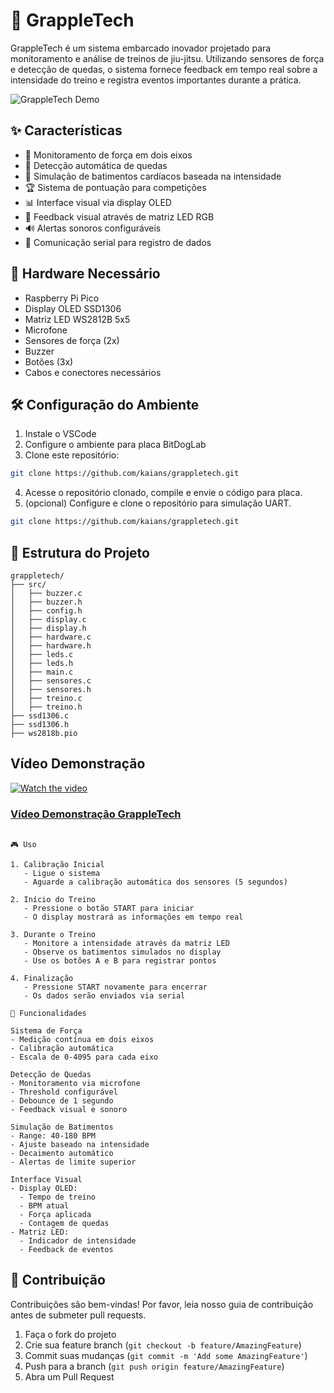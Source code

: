 ﻿# 🥋 GrappleTech

GrappleTech é um sistema embarcado inovador projetado para monitoramento e análise de treinos de jiu-jitsu. Utilizando sensores de força e detecção de quedas, o sistema fornece feedback em tempo real sobre a intensidade do treino e registra eventos importantes durante a prática.

![GrappleTech Demo](bjj-jiu-jitsu.gif)

## ✨ Características

- 💪 Monitoramento de força em dois eixos
- 🎯 Detecção automática de quedas
- 💓 Simulação de batimentos cardíacos baseada na intensidade
- 🏆 Sistema de pontuação para competições
- 📊 Interface visual via display OLED
- 🌈 Feedback visual através de matriz LED RGB
- 🔊 Alertas sonoros configuráveis
- 📡 Comunicação serial para registro de dados

## 🔧 Hardware Necessário

- Raspberry Pi Pico
- Display OLED SSD1306
- Matriz LED WS2812B 5x5
- Microfone
- Sensores de força (2x)
- Buzzer
- Botões (3x)
- Cabos e conectores necessários

## 🛠️ Configuração do Ambiente

1. Instale o VSCode
2. Configure o ambiente para placa BitDogLab
3. Clone este repositório:
```bash
git clone https://github.com/kaians/grappletech.git
```

4. Acesse o repositório clonado, compile e envie o código para placa.
5. (opcional) Configure e clone o repositório para simulação UART.
```bash
git clone https://github.com/kaians/grappletech.git
```

## 📁 Estrutura do Projeto

```
grappletech/
├── src/
│   ├── buzzer.c
│   ├── buzzer.h
│   ├── config.h
│   ├── display.c
│   ├── display.h
│   ├── hardware.c
│   ├── hardware.h
│   ├── leds.c
│   ├── leds.h
│   ├── main.c
│   ├── sensores.c
│   ├── sensores.h
│   ├── treino.c
│   ├── treino.h
├── ssd1306.c
├── ssd1306.h 
├── ws2818b.pio

```

## Vídeo Demonstração

[![Watch the video](https://img.youtube.com/vi/vhW9ee2U6Go/maxresdefault.jpg)](https://youtu.be/vhW9ee2U6Go)

### [Vídeo Demonstração GrappleTech](https://youtu.be/vhW9ee2U6Go)

```

🎮 Uso

1. Calibração Inicial
   - Ligue o sistema
   - Aguarde a calibração automática dos sensores (5 segundos)

2. Início do Treino
   - Pressione o botão START para iniciar
   - O display mostrará as informações em tempo real

3. Durante o Treino
   - Monitore a intensidade através da matriz LED
   - Observe os batimentos simulados no display
   - Use os botões A e B para registrar pontos

4. Finalização
   - Pressione START novamente para encerrar
   - Os dados serão enviados via serial

🎯 Funcionalidades

Sistema de Força
- Medição contínua em dois eixos
- Calibração automática
- Escala de 0-4095 para cada eixo

Detecção de Quedas
- Monitoramento via microfone
- Threshold configurável
- Debounce de 1 segundo
- Feedback visual e sonoro

Simulação de Batimentos
- Range: 40-180 BPM
- Ajuste baseado na intensidade
- Decaimento automático
- Alertas de limite superior

Interface Visual
- Display OLED:
  - Tempo de treino
  - BPM atual
  - Força aplicada
  - Contagem de quedas
- Matriz LED:
  - Indicador de intensidade
  - Feedback de eventos
```

## 🤝 Contribuição

Contribuições são bem-vindas! Por favor, leia nosso guia de contribuição antes de submeter pull requests.

1. Faça o fork do projeto
2. Crie sua feature branch (`git checkout -b feature/AmazingFeature`)
3. Commit suas mudanças (`git commit -m 'Add some AmazingFeature'`)
4. Push para a branch (`git push origin feature/AmazingFeature`)
5. Abra um Pull Request


